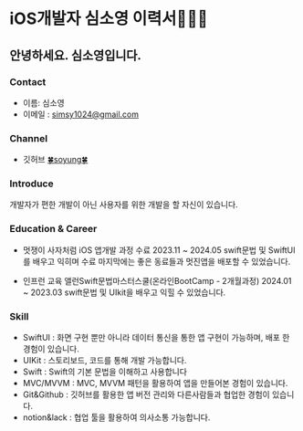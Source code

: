 # iOS개발자 심소영 이력서👩🏻‍💻

## 안녕하세요. 심소영입니다.

### Contact
- 이름: 심소영
- 이메일 : simsy1024@gmail.com

### Channel
- 깃허브 [🍀soyung🍀](https://github.com/simsoyung)

### Introduce

개발자가 편한 개발이 아닌 사용자를 위한 개발을 할 자신이 있습니다. 

### Education &  Career

- 멋쟁이 사자처럼  iOS 앱개발 과정 수료
  2023.11 ~ 2024.05
  swift문법 및 SwiftUI를 배우고 익히며 수료 마지막에는 좋은 동료들과 멋진앱을 배포할 수 있었습니다.
  
- 인프런 교육 앨런Swift문법마스터스쿨(온라인BootCamp - 2개월과정)
  2024.01 ~ 2023.03
  swift문법 및 UIkit을 배우고 익힐 수 있었습니다.


###  Skill
- SwiftUI : 화면 구현 뿐만 아니라 데이터 통신을 통한 앱 구현이 가능하며, 배포 한 경험이 있습니다. 
- UIKit : 스토리보드, 코드를 통해 개발 가능합니다.
- Swift : Swift의 기본 문법을 이해하고 사용합니다
- MVC/MVVM : MVC, MVVM 패턴을 활용하여 앱을 만들어본 경험이 있습니다.
- Git&Github : 깃허브를 활용한 앱 버전 관리와 다른사람들과 협업한 경험이 있습니다.
- notion&lack : 협업 툴을 활용하여 의사소통 가능합니다.
